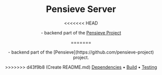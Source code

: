 <div align="center">
    <h1>Pensieve Server</h1>
<<<<<<< HEAD
    <p>- backend part of the <a href="https://github.com/pensieve-project">Pensieve Project</a></p>
=======
    <p>- backend part of the [Pensieve](https://github.com/pensieve-project) project.</p>
>>>>>>> d43f9b8 (Create README.md)
    <a href="#dependencies">Dependencies</a> •
    <a href="#how-to-build">Build</a> •
    <a href="#testing">Testing</a>
    <h2></h2>
</div>
